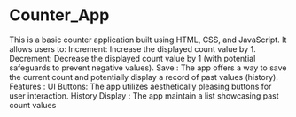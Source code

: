 # Counter_App
 This is a basic counter application built using HTML, CSS, and JavaScript. It allows users to:  Increment: Increase the displayed count value by 1. Decrement: Decrease the displayed count value by 1 (with potential safeguards to prevent negative values). Save : The app  offers a way to save the current count and potentially display a record of past values (history). Features :  UI Buttons: The app utilizes aesthetically pleasing buttons for user interaction. History Display : The app  maintain a list showcasing past count values 
